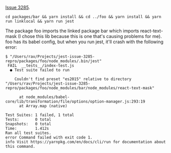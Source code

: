 [Issue 3285](https://github.com/facebook/jest/issues/3285).

```
cd packages/bar && yarn install && cd ../foo && yarn install && yarn run linklocal && yarn run jest
```

The package foo imports the linked package bar which imports react-text-mask
(I chose this lib because this is one that's causing problems for me).
foo has its babel config, but when you run jest, it'll crash with the following error:

```
$ "/Users/rav/Projects/jest-issue-3285-repro/packages/foo/node_modules/.bin/jest" 
 FAIL  __tests__/index-test.js
  ● Test suite failed to run

    Couldn't find preset "es2015" relative to directory "/Users/rav/Projects/jest-issue-3285-repro/packages/foo/node_modules/bar/node_modules/react-text-mask"
      
      at node_modules/babel-core/lib/transformation/file/options/option-manager.js:293:19
      at Array.map (native)

Test Suites: 1 failed, 1 total
Tests:       0 total
Snapshots:   0 total
Time:        1.412s
Ran all test suites.
error Command failed with exit code 1.
info Visit https://yarnpkg.com/en/docs/cli/run for documentation about this command.
```
